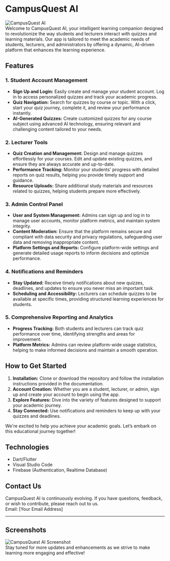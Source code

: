 # **CampusQuest AI**

![CampusQuest AI](https://your-image-link-here)  
Welcome to CampusQuest AI, your intelligent learning companion designed to revolutionize the way students and lecturers interact with quizzes and learning materials. Our app is tailored to meet the academic needs of students, lecturers, and administrators by offering a dynamic, AI-driven platform that enhances the learning experience.

## Features

### 1. **Student Account Management**
- **Sign Up and Login:** Easily create and manage your student account. Log in to access personalized quizzes and track your academic progress.
- **Quiz Navigation:** Search for quizzes by course or topic. With a click, start your quiz journey, complete it, and review your performance instantly.
- **AI-Generated Quizzes:** Create customized quizzes for any course subject using advanced AI technology, ensuring relevant and challenging content tailored to your needs.

### 2. **Lecturer Tools**
- **Quiz Creation and Management:** Design and manage quizzes effortlessly for your courses. Edit and update existing quizzes, and ensure they are always accurate and up-to-date.
- **Performance Tracking:** Monitor your students' progress with detailed reports on quiz results, helping you provide timely support and guidance.
- **Resource Uploads:** Share additional study materials and resources related to quizzes, helping students prepare more effectively.

### 3. **Admin Control Panel**
- **User and System Management:** Admins can sign up and log in to manage user accounts, monitor platform metrics, and maintain system integrity. 
- **Content Moderation:** Ensure that the platform remains secure and compliant with data security and privacy regulations, safeguarding user data and removing inappropriate content.
- **Platform Settings and Reports:** Configure platform-wide settings and generate detailed usage reports to inform decisions and optimize performance.

### 4. **Notifications and Reminders**
- **Stay Updated:** Receive timely notifications about new quizzes, deadlines, and updates to ensure you never miss an important task.
- **Scheduling and Accessibility:** Lecturers can schedule quizzes to be available at specific times, providing structured learning experiences for students.

### 5. **Comprehensive Reporting and Analytics**
- **Progress Tracking:** Both students and lecturers can track quiz performance over time, identifying strengths and areas for improvement.
- **Platform Metrics:** Admins can review platform-wide usage statistics, helping to make informed decisions and maintain a smooth operation.

## How to Get Started

1. **Installation:** Clone or download the repository and follow the installation instructions provided in the documentation.
2. **Account Creation:** Whether you are a student, lecturer, or admin, sign up and create your account to begin using the app.
3. **Explore Features:** Dive into the variety of features designed to support your academic journey.
4. **Stay Connected:** Use notifications and reminders to keep up with your quizzes and deadlines.

We're excited to help you achieve your academic goals. Let’s embark on this educational journey together!

## Technologies
- Dart/Flutter
- Visual Studio Code
- Firebase (Authentication, Realtime Database)

## Contact Us
CampusQuest AI is continuously evolving. If you have questions, feedback, or wish to contribute, please reach out to us.  
Email: [Your Email Address]

------------
## Screenshots
![CampusQuest AI Screenshot](https://your-screenshot-link-here)  
Stay tuned for more updates and enhancements as we strive to make learning more engaging and effective!
